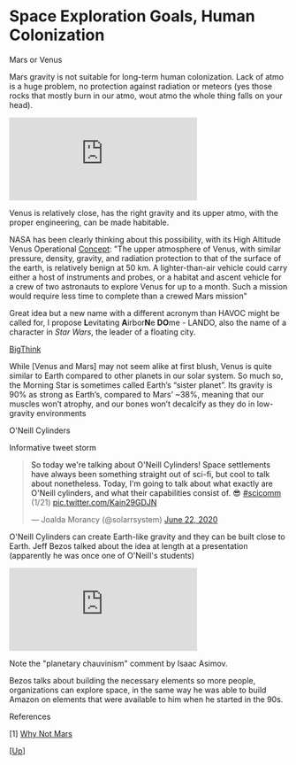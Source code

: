 # Space Exploration Goals, Human Colonization

Mars or Venus

Mars gravity is not suitable for long-term human colonization. Lack of
atmo is a huge problem, no protection against radiation or meteors
(yes those rocks that mostly burn in our atmo, wout atmo the whole
thing falls on your head). 

<iframe width="340" src="https://www.youtube.com/embed/gJ5KV3rzuag?start=60" frameborder="0" allow="accelerometer; autoplay; encrypted-media; gyroscope; picture-in-picture" allowfullscreen></iframe>

Venus is relatively close, has the right gravity and its upper atmo,
with the proper engineering, can be made habitable.

NASA has been clearly thinking about this possibility, with its High
Altitude Venus Operational [Concept](https://sacd.larc.nasa.gov/smab/havoc/):
"The upper atmosphere of Venus, with similar pressure, density, gravity,
and radiation protection to that of the surface of the earth, is relatively
benign at 50 km. A lighter-than-air vehicle could carry either a host of instruments and
probes, or a habitat and ascent vehicle for a crew of two astronauts
to explore Venus for up to a month. Such a mission would require less
time to complete than a crewed Mars mission"

<a name='lando'/>

Great idea but a new name with a different acronym than HAVOC might be
called for, I propose **L**evitating **A**irbor**N**e **DO**me -
LANDO, also the name of a character in *Star Wars*, the leader of a
floating city.

[BigThink](https://bigthink.com/hard-science/how-to-colonize-venus)

While [Venus and Mars] may not seem alike at first blush, Venus is
quite similar to Earth compared to other planets in our solar
system. So much so, the Morning Star is sometimes called Earth’s
“sister planet”. Its gravity is 90% as strong as Earth’s, compared to
Mars’ ~38%, meaning that our muscles won’t atrophy, and our bones
won’t decalcify as they do in low-gravity environments

<a name='oneill'/>

O'Neill Cylinders

Informative tweet storm

<blockquote width="340" class="twitter-tweet"><p lang="en" dir="ltr">So today we&#39;re talking about O&#39;Neill Cylinders! Space settlements have always been something straight out of sci-fi, but cool to talk about nonetheless. Today, I&#39;m going to talk about what exactly are O&#39;Neill cylinders, and what their capabilities consist of. 😎 <a href="https://twitter.com/hashtag/scicomm?src=hash&amp;ref_src=twsrc%5Etfw">#scicomm</a> (1/21) <a href="https://t.co/Kain29GDJN">pic.twitter.com/Kain29GDJN</a></p>&mdash; Joalda Morancy (@solarrsystem) <a href="https://twitter.com/solarrsystem/status/1275214154090123266?ref_src=twsrc%5Etfw">June 22, 2020</a></blockquote> <script async src="https://platform.twitter.com/widgets.js" charset="utf-8"></script>

O'Neill Cylinders can create Earth-like gravity and they can be built
close to Earth. Jeff Bezos talked about the idea at length at a
presentation (apparently he was once one of O'Neill's students)

<iframe width="340" src="https://www.youtube.com/embed/GQ98hGUe6FM?start=764" frameborder="0" allow="accelerometer; autoplay; clipboard-write; encrypted-media; gyroscope; picture-in-picture" allowfullscreen></iframe>

Note the "planetary chauvinism" comment by Isaac Asimov.

Bezos talks about building the necessary elements so more people,
organizations can explore space, in the same way he was able to build
Amazon on elements that were available to him when he started in the
90s.

References

[1] [Why Not Mars](https://idlewords.com/2023/1/why_not_mars.htm)

[[Up](../../2018/09/junk-science.html)]

